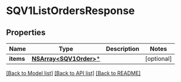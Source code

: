 # SQV1ListOrdersResponse

## Properties
Name | Type | Description | Notes
------------ | ------------- | ------------- | -------------
**items** | [**NSArray&lt;SQV1Order&gt;***](SQV1Order.md) |  | [optional] 

[[Back to Model list]](../README.md#documentation-for-models) [[Back to API list]](../README.md#documentation-for-api-endpoints) [[Back to README]](../README.md)


